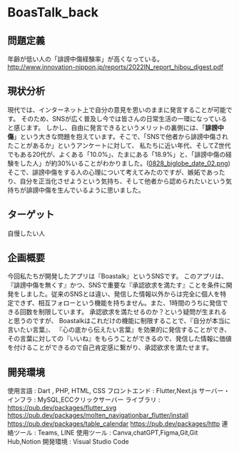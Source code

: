 # BoasTalk_back

## 問題定義
年齢が低い人の「誹謗中傷経験率」が高くなっている。
http://www.innovation-nippon.jp/reports/2022IN_report_hibou_digest.pdf

## 現状分析
現代では、インターネット上で自分の意見を思いのままに発言することが可能です。
そのため、SNSが広く普及し今では皆さんの日常生活の一環になっていると感じます。
しかし、自由に発言できるというメリットの裏側には、「**誹謗中傷**」という大きな問題を抱えています。そこで、「SNSで他者から誹謗中傷されたことがあるか」というアンケートに対して、
私たちに近い年代、そしてZ世代でもある20代が、よくある「10.0%」、たまにある「18.9%」と、「誹謗中傷の経験をした人」が約30%いることがわかりました。([0828_biglobe_date_02.png](https://www.notion.so/d2c760bc79e54563983c972c2ee1f868?pvs=21))
そこで、誹謗中傷をする人の心理について考えてみたのですが、嫉妬であったり、自分を正当化させようという気持ち、そして他者から認められたいという気持ちが誹謗中傷を生んでいるように思いました。

## ターゲット
自慢したい人

## 企画概要
今回私たちが開発したアプリは『Boastalk』というSNSです。
このアプリは、『誹謗中傷を無くす』かつ、SNSで重要な『承認欲求を満たす』ことを条件に開発をしました。従来のSNSとは違い、発信した情報以外からは完全に個人を特定できず、相互フォローという機能を持ちません。また、1時間のうちに発信できる回数を制限しています。
承認欲求を満たせるのか？という疑問が生まれると思うのですが、
Boastalkはこれだけの機能に制限することで、『自分が本当に言いたい言葉』、
『心の底から伝えたい言葉』を効果的に発信することができ、その言葉に対しての『いいね』をもらうことができるので、発信した情報に価値を付けることができるので自己肯定感に繋がり、承認欲求を満たせます。

## 開発環境
使用言語 : Dart , PHP, HTML, CSS
フロントエンド : Flutter,Next.js
サーバー・インフラ : MySQL,ECCクリックサーバー
ライブラリ : 
https://pub.dev/packages/flutter_svg
https://pub.dev/packages/molten_navigationbar_flutter/install
https://pub.dev/packages/table_calendar
https://pub.dev/packages/http
連絡ツール : Teams, LINE
使用ツール : Canva,chatGPT,Figma,Git,Git Hub,Notion
開発環境 : Visual Studio Code
